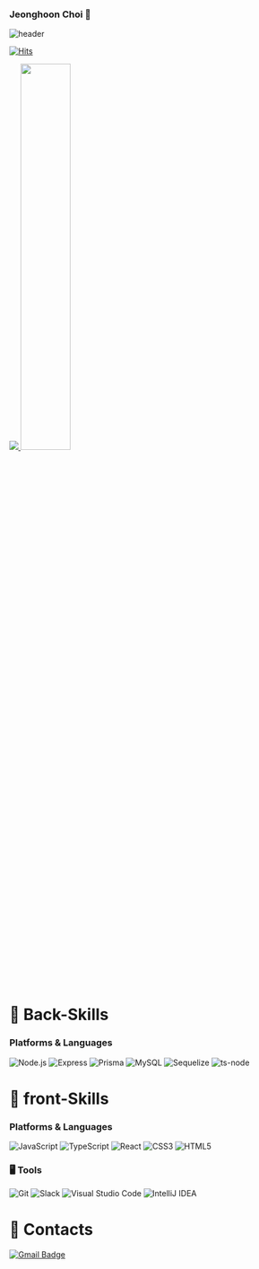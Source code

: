 ### Jeonghoon Choi 👋
![header](https://capsule-render.vercel.app/api?type=waving&color=timeGradient&height=150&section=footer&text=jeong%20hoon%20Choi&fontSize=75&animation=fadeIn&fontAlignY=48&desc=Thank%20you%20for%20coming%20to%20my%20github✨&descAlignY=80&descAlign=60)

[![Hits](https://hits.seeyoufarm.com/api/count/incr/badge.svg?url=https%3A%2F%2Fgithub.com%2Flshyun955&count_bg=%23429800&title_bg=%23ACE972&icon=&icon_color=%23E7E7E7&title=hits&edge_flat=true)](https://hits.seeyoufarm.com)

<!--
</div>
<div align=center>
고민하고 해결하는
<br>
<strong> 백엔드 개발자 최정훈입니다.</strong> 
<br>
</div>
<br>
-->
<!-- ![Choi-jeonghoon's GitHub stats](https://github-readme-stats.vercel.app/api?username=Choi-jeonghoon&show_icons=true&theme=radical)
[![Top Langs](https://github-readme-stats.vercel.app/api/top-langs/?username=Choi-jeonghoon&theme=radical)](https://github.com/Choi-jeonghoon/github-readme-stats)
 -->
<a href="s">
  <img src="https://github-readme-stats.vercel.app/api/top-langs/?username=Choi-jeonghoon&exclude_repo=dkssud8150.github.io&layout=compact&theme=tokyonight" />
</a>
<a href="s">
  <img src="https://github-readme-stats.vercel.app/api?username=Choi-jeonghoon&theme=tokyonight&show_icons=true" width="42%" />
</a>

<!--
[![Solved.ac Profile](http://mazassumnida.wtf/api/v2/generate_badge?boj=Choi-jeonghoon)](https://solved.ac/Choi-jeonghoon/)
-->
<!-- [![Ashutosh's github activity graph](https://github-readme-activity-graph.cyclic.app/graph?username=Choi-jeonghoon&theme=react-dark)](https://github.com/ashutosh00710/github-readme-activity-graph) -->


# 💪 Back-Skills
### Platforms & Languages
![Node.js](https://img.shields.io/badge/Node.js-339933.svg?&style=for-the-badge&logo=Java&logoColor=white)
![Express](https://img.shields.io/badge/Express-000000.svg?&style=for-the-badge&logo=Java&logoColor=white)
![Prisma](https://img.shields.io/badge/Prisma-2D3748.svg?&style=for-the-badge&logo=Java&logoColor=white)
![MySQL](https://img.shields.io/badge/MySQL-4479A1.svg?&style=for-the-badge&logo=Java&logoColor=white)
![Sequelize](https://img.shields.io/badge/Sequelize-52B0E7.svg?&style=for-the-badge&logo=Java&logoColor=white)
![ts-node](https://img.shields.io/badge/ts-node-3178C6.svg?&style=for-the-badge&logo=Java&logoColor=white)

# 💪 front-Skills
### Platforms & Languages
![JavaScript](https://img.shields.io/badge/JavaScript-F7DF1E.svg?&style=for-the-badge&logo=Java&logoColor=white)
![TypeScript](https://img.shields.io/badge/TypeScript-3178C6.svg?&style=for-the-badge&logo=TypeScript&logoColor=white)
![React](https://img.shields.io/badge/React.js-61DAFB.svg?&style=for-the-badge&logo=Java&logoColor=white)
![CSS3](https://img.shields.io/badge/CSS3-1572B6.svg?&style=for-the-badge&logo=Java&logoColor=white)
![HTML5](https://img.shields.io/badge/HTML5-E34F26.svg?&style=for-the-badge&logo=Java&logoColor=white)

### 🖥 Tools
![Git](https://img.shields.io/badge/Git-F05032.svg?&style=for-the-badge&logo=Git&logoColor=white)
![Slack](https://img.shields.io/badge/Slack-4A154B.svg?&style=for-the-badge&logo=Git&logoColor=white)
![Visual Studio Code](https://img.shields.io/badge/Visual%20Studio%20Code-007ACC.svg?&style=for-the-badge&logo=Visual%20Studio%20Code&logoColor=white)
![IntelliJ IDEA](https://img.shields.io/badge/IntelliJ%20IDEA-4BB749.svg?&style=for-the-badge&logo=IntelliJ%20IDEA&logoColor=white)

# 💬 Contacts
[![Gmail Badge](https://img.shields.io/badge/Gmail-d14836?style=flat-square&logo=Gmail&logoColor=white&link=mailto:jeongssi94@gmail.com)](mailto:jeongssi94@gmail.com)
<!-- [![Tech Blog Badge](https://img.shields.io/badge/-Tech%20blog-white?&style=flat-square&logo=velog&link=https://velog.io/@jeongssi94)](https://velog.io/@jeongssi94) -->

<!--
**Choi-jeonghoon/Choi-jeonghoon** is a ✨ _special_ ✨ repository because its `README.md` (this file) appears on your GitHub profile.

Here are some ideas to get you started:

- 🔭 I’m currently working on ...
- 🌱 I’m currently learning ...
- 👯 I’m looking to collaborate on ...
- 🤔 I’m looking for help with ...
- 💬 Ask me about ...
- 📫 How to reach me: ...
- 😄 Pronouns: ...
- ⚡ Fun fact: ...
-->
